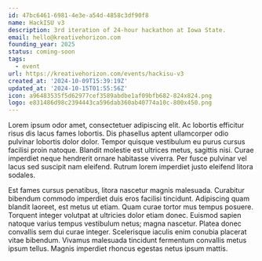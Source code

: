 ```yaml
---
id: 47bc6461-6981-4e3e-a54d-4858c3df90f8
name: HackISU v3
description: 3rd iteration of 24-hour hackathon at Iowa State.
email: hello@kreativehorizon.com
founding_year: 2025
status: coming-soon
tags:
  - event
url: https://kreativehorizon.com/events/hackisu-v3
created_at: '2024-10-09T15:39:19Z'
updated_at: '2024-10-15T01:55:56Z'
icon: a96483535f5d62977cef3589abdbe1af09bfb682-824x824.png
logo: e831486d98c2394443ca596dab360ab40774a10c-800x450.png
---
```


Lorem ipsum odor amet, consectetuer adipiscing elit. Ac lobortis efficitur risus dis lacus fames lobortis. Dis phasellus aptent ullamcorper odio pulvinar lobortis dolor dolor. Tempor quisque vestibulum eu purus cursus facilisi proin natoque. Blandit molestie est ultrices metus, sagittis nisi. Curae imperdiet neque hendrerit ornare habitasse viverra. Per fusce pulvinar vel lacus sed suscipit nam eleifend. Rutrum lorem imperdiet justo eleifend litora sodales.

Est fames cursus penatibus, litora nascetur magnis malesuada. Curabitur bibendum commodo imperdiet duis eros facilisi tincidunt. Adipiscing quam blandit laoreet, est metus ut etiam. Quam curae tortor mus tempus posuere. Torquent integer volutpat at ultricies dolor etiam donec. Euismod sapien natoque varius tempus vestibulum netus; magna nascetur. Platea donec convallis sem dui curae integer. Scelerisque iaculis enim conubia placerat vitae bibendum. Vivamus malesuada tincidunt fermentum convallis metus ipsum tellus. Magnis imperdiet rhoncus egestas netus ipsum mattis.